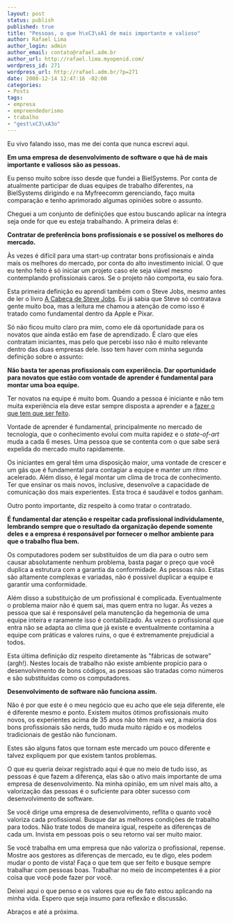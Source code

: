 ```yaml
--- 
layout: post
status: publish
published: true
title: "Pessoas, o que h\xC3\xA1 de mais importante e valioso"
author: Rafael Lima
author_login: admin
author_email: contato@rafael.adm.br
author_url: http://rafael.lima.myopenid.com/
wordpress_id: 271
wordpress_url: http://rafael.adm.br/?p=271
date: 2008-12-14 12:47:16 -02:00
categories: 
- Posts
tags: 
- empresa
- empreendedorismo
- trabalho
- "gest\xC3\xA3o"
---
```

Eu vivo falando isso, mas me dei conta que nunca escrevi aqui.

<strong>Em uma empresa de desenvolvimento de software o que há de mais importante e valiosos são as pessoas.</strong>

Eu penso muito sobre isso desde que fundei a BielSystems. Por conta de atualmente participar de duas equipes de trabalho diferentes, na BielSystems dirigindo e na Myfreecomm gerenciando, faço muita comparação e tenho aprimorado algumas opiniões sobre o assunto.

Cheguei a um conjunto de definições que estou buscando aplicar na íntegra seja onde for que eu esteja trabalhando. A primeira delas é:

<strong>Contratar de preferência bons profissionais e se possível os melhores do mercado.</strong>

Às vezes é difícil para uma start-up contratar bons profissionais e ainda mais os melhores do mercado, por conta do alto investimento inicial. O que eu tenho feito é só iniciar um projeto caso ele seja viável mesmo contemplando profissionais caros. Se o projeto não comporta, eu saio fora.

Esta primeira definição eu aprendi também com o Steve Jobs, mesmo antes de ler o livro <a href="http://www.livrariasaraiva.com.br/produto/produto.dll/detalhe?pro_id=2600484&ID=C0A801E17D80B110D2A380577&PAC_ID=18669&gclid=CJWu2-GSwJcCFQO5GgodXA6RRw">A Cabeça de Steve Jobs</a>. Eu já sabia que Steve só contratava gente muito boa, mas a leitura me chamou a atenção de como isso é tratado como fundamental dentro da Apple e Pixar.

Só não ficou muito claro pra mim, como ele dá oportunidade para os novatos que ainda estão em fase de aprendizado. É claro que eles contratam iniciantes, mas pelo que percebi isso não é muito relevante dentro das duas empresas dele. Isso tem haver com minha segunda definição sobre o assunto:

<strong>Não basta ter apenas profissionais com experiência. Dar oportunidade para novatos que estão com vontade de aprender é fundamental para montar uma boa equipe.</strong>

Ter novatos na equipe é muito bom. Quando a pessoa é iniciante e não tem muita experiência ela deve estar sempre disposta a aprender e a <a href="http://www.esextante.com.br/publique/cgi/public/cgilua.exe/web/templates/htm/principal/view_0002.htm?editionsectionid=2&infoid=704&user=reader">fazer o que tem que ser feito</a>.

Vontade de aprender é fundamental, principalmente no mercado de tecnologia, que o conhecimento evolui com muita rapidez e o <em>state-of-art</em> muda a cada 6 meses. Uma pessoa que se contenta com o que sabe será expelida do mercado muito rapidamente.

Os iniciantes em geral têm uma disposição maior, uma vontade de crescer e um gás que é fundamental para contagiar a equipe e manter um ritmo acelerado. Além disso, é legal montar um clima de troca de conhecimento. Ter que ensinar os mais novos, inclusive, desenvolve a capacidade de comunicação dos mais experientes. Esta troca é saudável e todos ganham.

Outro ponto importante, diz respeito à como tratar o contratado.

<strong>É fundamental dar atenção e respeitar cada profissional individulamente, lembrando sempre que o resultado da organização depende somente deles e a empresa é responsável por fornecer o melhor ambiente para que o trabalho flua bem.</strong>

Os computadores podem ser substituídos de um dia para o outro sem causar absolutamente nenhum problema, basta pagar o preço que você duplica a estrutura com a garantia da conformidade. As pessoas não. Estas são altamente complexas e variadas, não é possível duplicar a equipe e garantir uma conformidade.

Além disso a substituição de um profissional é complicada. Eventualmente o problema maior não é quem sai, mas quem entra no lugar. Às vezes a pessoa que sai é responsável pela manutenção da hegemonia de uma equipe inteira e raramente isso é contabilizado. Às vezes o profissional que entra não se adapta ao clima que já existe e eventualmente contamina a equipe com práticas e valores ruins, o que é extremamente prejudicial a todos.

Esta última definição diz respeito diretamente às "fábricas de sotware" (argh!). Nestes locais de trabalho não existe ambiente propício para o desenvolvimento de bons códigos, as pessoas são tratadas como números e são substituídas como os computadores.

<strong>Desenvolvimento de software não funciona assim.</strong>

Não é por que este é o meu negócio que eu acho que ele seja diferente, ele é diferente mesmo e ponto. Existem muitos ótimos profissionais muito novos, os experientes acima de 35 anos não têm mais vez, a maioria dos bons profissionais são nerds, tudo muda muito rápido e os modelos tradicionais de gestão não funcionam.

Estes são alguns fatos que tornam este mercado um pouco diferente e talvez expliquem por que existem tantos problemas.

O que eu queria deixar registrado aqui é que no meio de tudo isso, as pessoas é que fazem a diferença, elas são o ativo mais importante de uma empresa de desenvolvimento. Na minha opinião, em um nível mais alto, a valorização das pessoas é o suficiente para obter sucesso com desenvolvimento de software.

Se você dirige uma empresa de desenvolvimento, reflita o quanto você valoriza cada profissional. Busque dar as melhores condições de trabalho para todos. Não trate todos de maneira igual, respeite as diferenças de cada um. Invista em pessoas pois o seu retorno vai ser muito maior.

Se você trabalha em uma empresa que não valoriza o profissional, repense. Mostre aos gestores as diferenças de mercado, eu te digo, eles podem mudar o ponto de vista! Faça o que tem que ser feito e busque sempre trabalhar com pessoas boas. Trabalhar no meio de incompetentes é a pior coisa que você pode fazer por você.

Deixei aqui o que penso e os valores que eu de fato estou aplicando na minha vida. Espero que seja insumo para reflexão e discussão.

Abraços e até a próxima.

